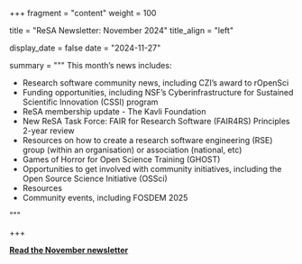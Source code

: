 
+++
fragment = "content"
weight = 100

title = "ReSA Newsletter: November 2024"
title_align = "left"

display_date = false
date = "2024-11-27"

summary = """
This month’s news includes:

* Research software community news, including CZI’s award to rOpenSci
* Funding opportunities, including NSF’s Cyberinfrastructure for Sustained Scientific Innovation (CSSI) program
* ReSA membership update - The Kavli Foundation
* New ReSA Task Force: FAIR for Research Software (FAIR4RS) Principles 2-year review
* Resources on how to create a research software engineering (RSE) group (within an organisation) or association (national, etc)
* Games of Horror for Open Science Training (GHOST)
* Opportunities to get involved with community initiatives, including the Open Source Science Initiative (OSSci)
* Resources
* Community events, including FOSDEM 2025

"""

+++

**[Read the November newsletter](https://preview.mailerlite.io/emails/webview/778129/139135398084347097)**
